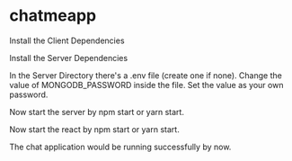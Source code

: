 # chatmeapp

Install the Client Dependencies

Install the Server Dependencies

In the Server Directory there's a .env file (create one if none). Change the value of MONGODB_PASSWORD inside the file. Set the value as your own password.

Now start the server by npm start or yarn start.

Now start the react by npm start or yarn start.

The chat application would be running successfully by now.

